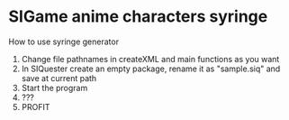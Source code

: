# SIGame anime characters syringe

How to use syringe generator

1. Change file pathnames in createXML and main functions as you want
2. In SIQuester create an empty package, rename it as "sample.siq" and save at current path
3. Start the program
4. ???
5. PROFIT
